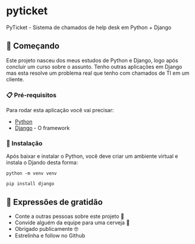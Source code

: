 # pyticket
PyTicket - Sistema de chamados de help desk em Python + Django

## 🚀 Começando

Este projeto nasceu dos meus estudos de Python e Django, logo após concluir um curso sobre o assunto. Tenho outras aplicações em Django mas esta resolve um problema real que tenho com chamados de TI em um cliente.

### 📋 Pré-requisitos

Para rodar esta aplicação você vai precisar:

* [Python](http://https://www.python.org/)
* [Django](https://www.djangoproject.com/) - O framework

### 🔧 Instalação

Após baixar e instalar o Python, você deve criar um ambiente virtual e instala o Djando desta forma:

```
python -m venv venv

pip install django
```

## 🎁 Expressões de gratidão

* Conte a outras pessoas sobre este projeto 📢
* Convide alguém da equipe para uma cerveja 🍺 
* Obrigado publicamente 🤓
* Estrelinha e follow no Github